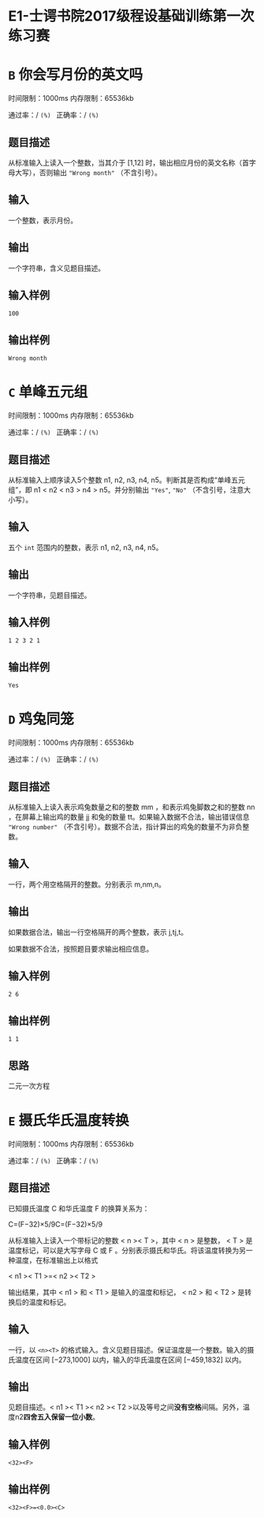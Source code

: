 # E1-士谔书院2017级程设基础训练第一次练习赛

# `B` 你会写月份的英文吗

时间限制：1000ms  内存限制：65536kb

通过率：/ `(%) `  正确率：/ `(%)`

## 题目描述

从标准输入上读入一个整数，当其介于 [1,12] 时，输出相应月份的英文名称（首字母大写），否则输出 `"Wrong month"` （不含引号）。

## 输入

一个整数，表示月份。

## 输出

一个字符串，含义见题目描述。

## 输入样例

```
100
```

## 输出样例

```
Wrong month
```



# `C` 单峰五元组

时间限制：1000ms  内存限制：65536kb

通过率：/ `(%) `  正确率：/ `(%)`

## 题目描述

从标准输入上顺序读入5个整数 n1, n2, n3, n4, n5。判断其是否构成“单峰五元组”，即 n1 < n2 < n3 > n4 > n5。并分别输出 `"Yes"`, `"No"` （不含引号，注意大小写）。

## 输入

五个 `int` 范围内的整数，表示 n1, n2, n3, n4, n5。

## 输出

一个字符串，见题目描述。

## 输入样例

```
1 2 3 2 1
```

## 输出样例

```
Yes
```



# `D` 鸡兔同笼

时间限制：1000ms  内存限制：65536kb

通过率：/ `(%) `  正确率：/ `(%)`

## 题目描述

从标准输入上读入表示鸡兔数量之和的整数 mm ，和表示鸡兔脚数之和的整数 nn ，在屏幕上输出鸡的数量 jj 和兔的数量 tt。如果输入数据不合法，输出错误信息 `"Wrong number"` （不含引号）。数据不合法，指计算出的鸡兔的数量不为非负整数。

## 输入

一行，两个用空格隔开的整数。分别表示 m,nm,n。

## 输出

如果数据合法，输出一行空格隔开的两个整数，表示 j,tj,t。

如果数据不合法，按照题目要求输出相应信息。

## 输入样例

```
2 6
```

## 输出样例

```
1 1
```

## 思路

二元一次方程

# `E` 摄氏华氏温度转换

时间限制：1000ms  内存限制：65536kb

通过率：/ `(%) `  正确率：/ `(%)`

## 题目描述

已知摄氏温度 C 和华氏温度 F 的换算关系为：

C=(F−32)×5/9C=(F−32)×5/9

从标准输入上读入一个带标记的整数 < n >< T >，其中 < n > 是整数， < T > 是温度标记，可以是大写字母 C 或 F 。分别表示摄氏和华氏。将该温度转换为另一种温度，在标准输出上以格式

< n1 >< T1 >=< n2 >< T2 >

输出结果，其中 < n1 > 和 < T1 > 是输入的温度和标记， < n2 > 和 < T2 > 是转换后的温度和标记。

## 输入

一行，以 `<n><T>` 的格式输入。含义见题目描述。保证温度是一个整数。输入的摄氏温度在区间 [−273,1000] 以内，输入的华氏温度在区间 [−459,1832] 以内。

## 输出

见题目描述。< n1 >< T1 >< n2 >< T2 >以及等号之间**没有空格**间隔。另外，温度n2**四舍五入保留一位小数**。

## 输入样例

```
<32><F>
```

## 输出样例

```
<32><F>=<0.0><C>
```


